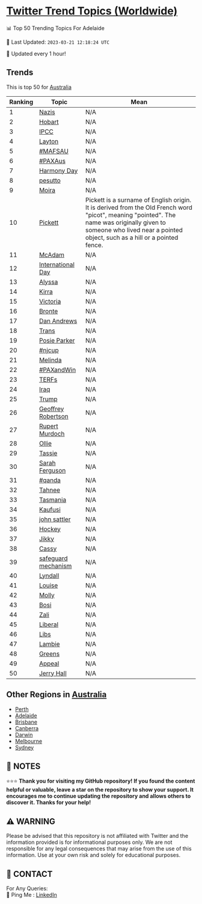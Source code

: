 [Twitter Trend Topics (Worldwide)](https://github.com/ErcinDedeoglu/Twitter-Trend-Topics)
==========


📊 Top 50 Trending Topics For Adelaide

📆 Last Updated: `2023-03-21 12:18:24 UTC`

🔧 Updated every 1 hour!


## Trends

This is top 50 for [Australia](</Australia>)

| Ranking | Topic | Mean |
| ------- | ------------ | ------------ |
| 1 | [Nazis](http://twitter.com/search?q=Nazis) | N/A |
| 2 | [Hobart](http://twitter.com/search?q=Hobart) | N/A |
| 3 | [IPCC](http://twitter.com/search?q=IPCC) | N/A |
| 4 | [Layton](http://twitter.com/search?q=Layton) | N/A |
| 5 | [#MAFSAU](http://twitter.com/search?q=%23MAFSAU) | N/A |
| 6 | [#PAXAus](http://twitter.com/search?q=%23PAXAus) | N/A |
| 7 | [Harmony Day](http://twitter.com/search?q=Harmony+Day) | N/A |
| 8 | [pesutto](http://twitter.com/search?q=pesutto) | N/A |
| 9 | [Moira](http://twitter.com/search?q=Moira) | N/A |
| 10 | [Pickett](http://twitter.com/search?q=Pickett) | Pickett is a surname of English origin. It is derived from the Old French word "picot", meaning "pointed". The name was originally given to someone who lived near a pointed object, such as a hill or a pointed fence. |
| 11 | [McAdam](http://twitter.com/search?q=McAdam) | N/A |
| 12 | [International Day](http://twitter.com/search?q=International+Day) | N/A |
| 13 | [Alyssa](http://twitter.com/search?q=Alyssa) | N/A |
| 14 | [Kirra](http://twitter.com/search?q=Kirra) | N/A |
| 15 | [Victoria](http://twitter.com/search?q=Victoria) | N/A |
| 16 | [Bronte](http://twitter.com/search?q=Bronte) | N/A |
| 17 | [Dan Andrews](http://twitter.com/search?q=Dan+Andrews) | N/A |
| 18 | [Trans](http://twitter.com/search?q=Trans) | N/A |
| 19 | [Posie Parker](http://twitter.com/search?q=Posie+Parker) | N/A |
| 20 | [#njcup](http://twitter.com/search?q=%23njcup) | N/A |
| 21 | [Melinda](http://twitter.com/search?q=Melinda) | N/A |
| 22 | [#PAXandWin](http://twitter.com/search?q=%23PAXandWin) | N/A |
| 23 | [TERFs](http://twitter.com/search?q=TERFs) | N/A |
| 24 | [Iraq](http://twitter.com/search?q=Iraq) | N/A |
| 25 | [Trump](http://twitter.com/search?q=Trump) | N/A |
| 26 | [Geoffrey Robertson](http://twitter.com/search?q=Geoffrey+Robertson) | N/A |
| 27 | [Rupert Murdoch](http://twitter.com/search?q=Rupert+Murdoch) | N/A |
| 28 | [Ollie](http://twitter.com/search?q=Ollie) | N/A |
| 29 | [Tassie](http://twitter.com/search?q=Tassie) | N/A |
| 30 | [Sarah Ferguson](http://twitter.com/search?q=Sarah+Ferguson) | N/A |
| 31 | [#qanda](http://twitter.com/search?q=%23qanda) | N/A |
| 32 | [Tahnee](http://twitter.com/search?q=Tahnee) | N/A |
| 33 | [Tasmania](http://twitter.com/search?q=Tasmania) | N/A |
| 34 | [Kaufusi](http://twitter.com/search?q=Kaufusi) | N/A |
| 35 | [john sattler](http://twitter.com/search?q=john+sattler) | N/A |
| 36 | [Hockey](http://twitter.com/search?q=Hockey) | N/A |
| 37 | [Jikky](http://twitter.com/search?q=Jikky) | N/A |
| 38 | [Cassy](http://twitter.com/search?q=Cassy) | N/A |
| 39 | [safeguard mechanism](http://twitter.com/search?q=safeguard+mechanism) | N/A |
| 40 | [Lyndall](http://twitter.com/search?q=Lyndall) | N/A |
| 41 | [Louise](http://twitter.com/search?q=Louise) | N/A |
| 42 | [Molly](http://twitter.com/search?q=Molly) | N/A |
| 43 | [Bosi](http://twitter.com/search?q=Bosi) | N/A |
| 44 | [Zali](http://twitter.com/search?q=Zali) | N/A |
| 45 | [Liberal](http://twitter.com/search?q=Liberal) | N/A |
| 46 | [Libs](http://twitter.com/search?q=Libs) | N/A |
| 47 | [Lambie](http://twitter.com/search?q=Lambie) | N/A |
| 48 | [Greens](http://twitter.com/search?q=Greens) | N/A |
| 49 | [Appeal](http://twitter.com/search?q=Appeal) | N/A |
| 50 | [Jerry Hall](http://twitter.com/search?q=Jerry+Hall) | N/A |



## Other Regions in [Australia](</Australia>)

* [Perth](</Australia/Perth.md>)
* [Adelaide](</Australia/Adelaide.md>)
* [Brisbane](</Australia/Brisbane.md>)
* [Canberra](</Australia/Canberra.md>)
* [Darwin](</Australia/Darwin.md>)
* [Melbourne](</Australia/Melbourne.md>)
* [Sydney](</Australia/Sydney.md>)



## 📝 NOTES

⭐⭐⭐ **Thank you for visiting my GitHub repository! If you found the content helpful or valuable, leave a star on the repository to show your support. It encourages me to continue updating the repository and allows others to discover it. Thanks for your help!**


## ⚠️ WARNING

Please be advised that this repository is not affiliated with Twitter and the information provided is for informational purposes only. We are not responsible for any legal consequences that may arise from the use of this information. Use at your own risk and solely for educational purposes.


## 📨 CONTACT

 For Any Queries:  
            🏓 Ping Me : [LinkedIn](https://www.linkedin.com/in/ercindedeoglu/)
